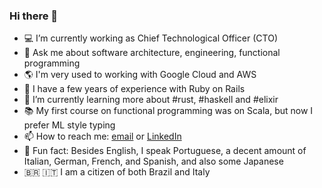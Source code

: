 ### Hi there 👋

- 💻 I’m currently working as Chief Technological Officer (CTO)
- 💬 Ask me about software architecture, engineering, functional programming
- 🌎 I'm very used to working with Google Cloud and AWS
- 💎 I have a few years of experience with Ruby on Rails
- 🌱 I’m currently learning more about #rust, #haskell and #elixir
- 📚 My first course on functional programming was on Scala, but now I prefer ML style typing
- 📫 How to reach me: [email](giovanni.bonetti@gmail.com) or [LinkedIn](https://www.linkedin.com/in/giovanni-k-bonetti-2809345/)
- 🤪 Fun fact: Besides English, I speak Portuguese, a decent amount of Italian, German, French, and Spanish, and also some Japanese
- 🇧🇷 🇮🇹 I am a citizen of both Brazil and Italy
